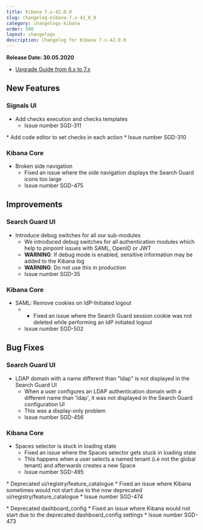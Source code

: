 ```yaml
---
title: Kibana 7.x-42.0.0
slug: changelog-kibana-7.x-42_0_0
category: changelogs-kibana
order: 500
layout: changelogs
description: Changelog for Kibana 7.x-42.0.0	
---
```


<!--- Copyright 2020 floragunn GmbH -->

**Release Date: 30.05.2020**

* [Upgrade Guide from 6.x to 7.x](../_docs_installation/installation_upgrading_6_7.md)

## New Features



### Signals UI

* Add checks execution and checks templates
  * Issue number SGD-311
<p />
* Add code editor to set checks in each action
  * Issue number SGD-310
<p />


### Kibana Core

* Broken side navigation
  * Fixed an issue where the side navigation displays the Search Guard icons too large
  * Issue number SGD-475
<p />


## Improvements



### Search Guard UI

* Introduce debug switches for all our sub-modules
  * We introduced debug switches for all authentication modules which help to pinpoint issues with SAML, OpenID or JWT
  * **WARNING**: If debug mode is enabled, sensitive information may be added to the Kibana log
  * **WARNING**: Do not use this in production
  * Issue number SGD-35
<p />


### Kibana Core

* SAML: Remove cookies on IdP-Initiated logout
  * * Fixed an issue where the Search Guard session cookie was not deleted while performing an IdP initiated logout
  * Issue number SGD-502
<p />


## Bug Fixes



### Search Guard UI

* LDAP domain with a name different than "ldap" is not displayed in the Search Guard UI
  * When a user configures an LDAP authentication domain with a different name than 'ldap', it was not displayed in the Search Guard configuration UI
  * This was a display-only problem
  * Issue number SGD-456
<p />


### Kibana Core

* Spaces selector is stuck in loading state
  * Fixed an issue where the Spaces selector gets stuck in loading state
  * This happens when a user selects a named tenant (i.e not the global tenant) and afterwards creates a new Space
  * Issue number SGD-495
<p />
* Deprecated ui/registry/feature_catalogue
  * Fixed an issue where Kibana sometimes would not start due to the now deprecated ui/registry/feature_catalogue
  * Issue number SGD-474
<p />
* Deprecated dashboard_config 
  * Fixed an issue where Kibana would not start due to the deprecated dashboard_config settings
  * Issue number SGD-473
<p />


